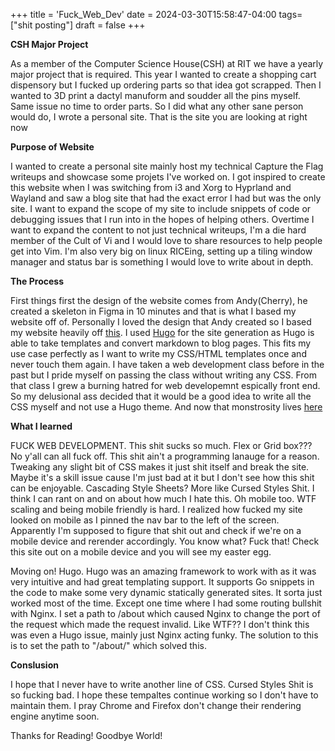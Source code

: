 +++
title = 'Fuck_Web_Dev'
date = 2024-03-30T15:58:47-04:00
tags= ["shit posting"]
draft = false
+++


**CSH Major Project**

As a member of the Computer Science House(CSH) at RIT we have a yearly major project that is required. This year I wanted to create a shopping cart dispensory but I fucked up ordering parts so that idea got scrapped. Then I wanted to 3D print a dactyl manuform and soudder all the pins myself. Same issue no time to order parts. So I did what any other sane person would do, I wrote a personal site. That is the site you are looking at right now

**Purpose of Website**

I wanted to create a personal site mainly host my technical Capture the Flag writeups and showcase some projets I've worked on. I got inspired to create this website when I was switching from i3 and Xorg to Hyprland and Wayland and saw a blog site that had the exact error I had but was the only site. I want to expand the scope of my site to include snippets of code or debugging issues that I run into in the hopes of helping others. Overtime I want to expand the content to not just technical writeups, I'm a die hard member of the Cult of Vi and I would love to share resources to help people get into Vim. I'm also very big on linux RICEing, setting up a tiling window manager and status bar is something I would love to write about in depth.


**The Process**

First things first the design of the website comes from Andy(Cherry), he created a skeleton in Figma in 10 minutes and that is what I based my website off of. Personally I loved the design that Andy created so I based my website heavily off [this](https://www.figma.com/file/X6nMaED81efS0JtM9aLtYW/eddie-blog-(Copy)?type=design&node-id=0-1&mode=design&t=9cqGyutwrFgEtH8I-0). I used [Hugo](https://gohugo.io/) for the site generation as Hugo is able to take templates and convert markdown to blog pages. This fits my use case perfectly as I want to write my CSS/HTML templates once and never touch them again. I have taken a web development class before in the past but I pride myself on passing the class without writing any CSS. From that class I grew a burning hatred for web developemnt espically front end. So my delusional ass decided that it would be a good idea to write all the CSS myself and not use a Hugo theme. And now that monstrosity lives [here](https://isnis.csh.rit.edu/css/style.css)

**What I learned** 

FUCK WEB DEVELOPMENT. This shit sucks so much. Flex or Grid box??? No y'all can all fuck off. This shit ain't a programming lanauge for a reason. Tweaking any slight bit of CSS makes it just shit itself and break the site. Maybe it's a skill issue cause I'm just bad at it but I don't see how this shit can be enjoyable. Cascading Style Sheets? More like Cursed Styles Shit. I think I can rant on and on about how much I hate this. Oh mobile too. WTF scaling and being mobile friendly is hard. I realized how fucked my site looked on mobile as I pinned the nav bar to the left of the screen. Apparently I'm supposed to figure that shit out and check if we're on a mobile device and rerender accordingly. You know what? Fuck that! Check this site out on a mobile device and you will see my easter egg.

Moving on! Hugo. Hugo was an amazing framework to work with as it was very intuitive and had great templating support. It supports Go snippets in the code to make some very dynamic statically generated sites. It sorta just worked most of the time. Except one time where I had some routing bullshit with Nginx. I set a path to /about which caused Nginx to change the port of the request which made the request invalid. Like WTF?? I don't think this was even a Hugo issue, mainly just Nginx acting funky. The solution to this is to set the path to "/about/" which solved this.


**Conslusion**

I hope that I never have to write another line of CSS. Cursed Styles Shit is so fucking bad. I hope these tempaltes continue working so I don't have to maintain them. I pray Chrome and Firefox don't change their rendering engine anytime soon.


Thanks for Reading! Goodbye World!
